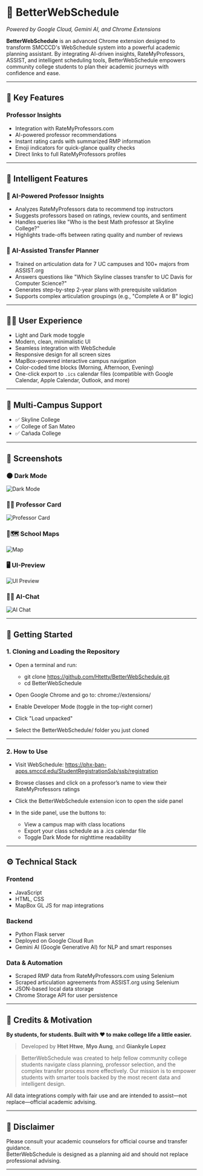 # 📅 BetterWebSchedule

_Powered by Google Cloud, Gemini AI, and Chrome Extensions_

**BetterWebSchedule** is an advanced Chrome extension designed to transform SMCCCD's WebSchedule system into a powerful academic planning assistant. By integrating AI-driven insights, RateMyProfessors, ASSIST, and intelligent scheduling tools, BetterWebSchedule empowers community college students to plan their academic journeys with confidence and ease.

---

## 🌟 Key Features

### Professor Insights

- Integration with RateMyProfessors.com
- AI-powered professor recommendations
- Instant rating cards with summarized RMP information
- Emoji indicators for quick-glance quality checks
- Direct links to full RateMyProfessors profiles

---

## 🚀 Intelligent Features

### 🤖 AI-Powered Professor Insights

- Analyzes RateMyProfessors data to recommend top instructors
- Suggests professors based on ratings, review counts, and sentiment
- Handles queries like "Who is the best Math professor at Skyline College?"
- Highlights trade-offs between rating quality and number of reviews

### 🧠 AI-Assisted Transfer Planner

- Trained on articulation data for 7 UC campuses and 100+ majors from ASSIST.org
- Answers questions like "Which Skyline classes transfer to UC Davis for Computer Science?"
- Generates step-by-step 2-year plans with prerequisite validation
- Supports complex articulation groupings (e.g., "Complete A or B" logic)

---

## 🧑‍💻 User Experience

- Light and Dark mode toggle
- Modern, clean, minimalistic UI
- Seamless integration with WebSchedule
- Responsive design for all screen sizes
- MapBox-powered interactive campus navigation
- Color-coded time blocks (Morning, Afternoon, Evening)
- One-click export to `.ics` calendar files (compatible with Google Calendar, Apple Calendar, Outlook, and more)

---

## 🏫 Multi-Campus Support

- ✅ Skyline College
- ✅ College of San Mateo
- ✅ Cañada College

---

## 📸 Screenshots

### 🌑 Dark Mode

![Dark Mode](screenshots/dark_mode.png)

### 🧑‍🏫 Professor Card

![Professor Card](screenshots/professorcard.png)

### 🏫🗺️ School Maps

![Map](screenshots/map.png)

### 🖥️ UI-Preview

![UI Preview](screenshots/ui_preview.png)

### 🤖💬 AI-Chat

![AI Chat](screenshots/ai_preview.png)

---

## 🚀 Getting Started

### 1. Cloning and Loading the Repository

- Open a terminal and run:
  - git clone https://github.com/Htetty/BetterWebSchedule.git
  - cd BetterWebSchedule

- Open Google Chrome and go to:
  chrome://extensions/

- Enable Developer Mode (toggle in the top-right corner)

- Click "Load unpacked"

- Select the BetterWebSchedule/ folder you just cloned

---

### 2. How to Use

- Visit WebSchedule: https://phx-ban-apps.smccd.edu/StudentRegistrationSsb/ssb/registration

- Browse classes and click on a professor’s name to view their RateMyProfessors ratings

- Click the BetterWebSchedule extension icon to open the side panel

- In the side panel, use the buttons to:
  - View a campus map with class locations
  - Export your class schedule as a .ics calendar file
  - Toggle Dark Mode for nighttime readability

---

## ⚙️ Technical Stack

### Frontend

- JavaScript
- HTML, CSS
- MapBox GL JS for map integrations

### Backend

- Python Flask server
- Deployed on Google Cloud Run
- Gemini AI (Google Generative AI) for NLP and smart responses

### Data & Automation

- Scraped RMP data from RateMyProfessors.com using Selenium
- Scraped articulation agreements from ASSIST.org using Selenium
- JSON-based local data storage
- Chrome Storage API for user persistence

---

## 🤝 Credits & Motivation

**By students, for students. Built with ❤️ to make college life a little easier.**

> Developed by **Htet Htwe**, **Myo Aung**, and **Giankyle Lopez**

> BetterWebSchedule was created to help fellow community college students navigate class planning, professor selection, and the complex transfer process more effectively. Our mission is to empower students with smarter tools backed by the most recent data and intelligent design.

All data integrations comply with fair use and are intended to assist—not replace—official academic advising.

---

## 📝 Disclaimer

Please consult your academic counselors for official course and transfer guidance.  
BetterWebSchedule is designed as a planning aid and should not replace professional advising.

---
